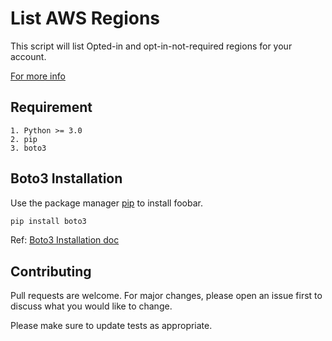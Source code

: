 # List AWS Regions

This script will list Opted-in and opt-in-not-required regions for your account. 

[For more info](https://boto3.amazonaws.com/v1/documentation/api/latest/reference/services/ec2.html#EC2.Client.describe_regions)
## Requirement
```
1. Python >= 3.0
2. pip
3. boto3
```
## Boto3 Installation

Use the package manager [pip](https://pip.pypa.io/en/stable/) to install foobar.

```bash
pip install boto3
```
Ref: 
[Boto3 Installation doc](https://boto3.amazonaws.com/v1/documentation/api/latest/guide/quickstart.html#installation)

## Contributing
Pull requests are welcome. For major changes, please open an issue first to discuss what you would like to change.

Please make sure to update tests as appropriate.